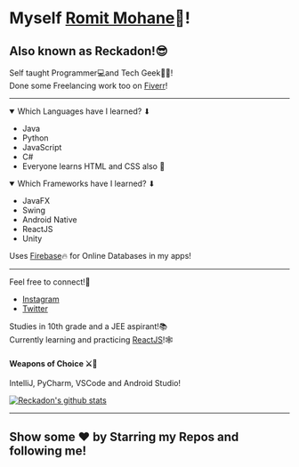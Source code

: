 # Myself <a href='https://github.com/Reckadon'>Romit Mohane</a>👋!
<h2>Also known as Reckadon!😎</h2>

Self taught Programmer💻and Tech Geek👨‍💻! <br/>
Done some Freelancing work too on <a href='https://www.fiverr.com/reckadon?public_mode=true'>Fiverr</a>! <hr/>
<details open>
<summary>Which Languages have I learned? ⬇</summary>
<ul>
  <li>Java</li>
  <li>Python</li>
  <li>JavaScript</li>
  <li>C#</li>
  <li>Everyone learns HTML and CSS also 🤣</li>
</ul>
  </details>
  <details open>
  <summary>Which Frameworks have I learned? ⬇</summary>
<ul>
  <li>JavaFX</li>
  <li>Swing</li>
  <li>Android Native</li>
  <li>ReactJS</li>
  <li>Unity</li>
</ul></details>

Uses <a href='https://firebase.google.com/'>Firebase</a>🔥 for Online Databases in my apps!<hr/>
Feel free to connect!💃
<ul>
  <li><a href='https://www.instagram.com/its_romit.m/'>Instagram</a></li>
  <li><a href='https://twitter.com/MohaneRomit'>Twitter</a></li>
</ul>
Studies in 10th grade and a JEE aspirant!📚
<br/>
Currently learning and practicing <a href='https://reactjs.org/'>ReactJS</a>!🕸

<h4>Weapons of Choice ⚔🏹</h4>
IntelliJ, PyCharm, VSCode and Android Studio!

[![Reckadon's github stats](https://github-readme-stats.vercel.app/api?username=Reckadon)](https://github.com/anuraghazra/github-readme-stats)


<hr/>
<h2>Show some ❤ by Starring my Repos and following me!<h2/>
